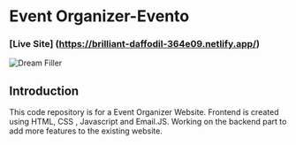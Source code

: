 # Event Organizer-Evento

### [Live Site] (https://brilliant-daffodil-364e09.netlify.app/)
![Dream Filler](https://user-images.githubusercontent.com/71623963/160242192-17bf6ef9-09fe-4d2c-949d-5d98f4a3e3bd.png)


## Introduction
This code repository is for a Event Organizer Website.
Frontend is created using HTML, CSS , Javascript and Email.JS.
Working on the backend part to add more features to the existing website.
